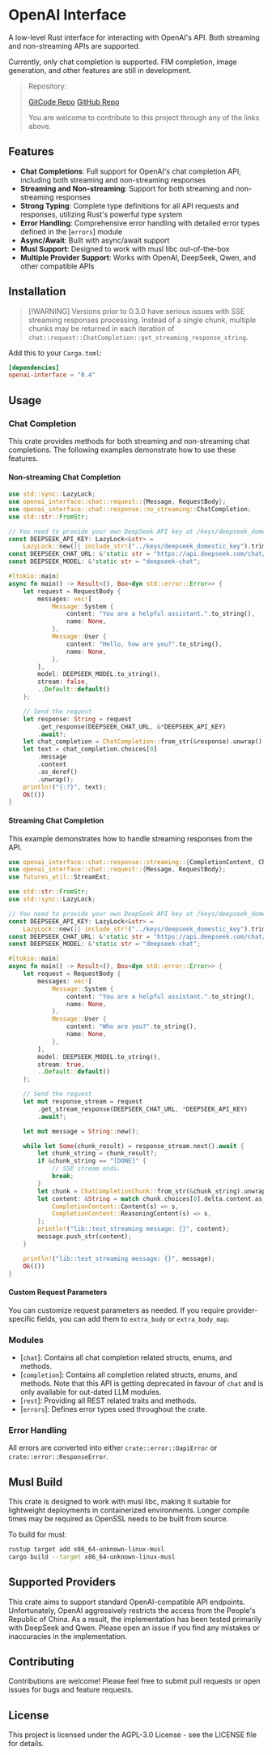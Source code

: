 # OpenAI Interface

A low-level Rust interface for interacting with OpenAI's API. Both streaming
and non-streaming APIs are supported.

Currently, only chat completion is supported. FIM completion, image generation,
and other features are still in development.

> Repository:
>
> [GitCode Repo](https://github.com/Astral-Sphere/openai-interface)
> [GitHub Repo](https://github.com/Astral-Sphere/openai-interface)
>
> You are welcome to contribute to this project through any of the links above.

## Features

- **Chat Completions**: Full support for OpenAI's chat completion API, including both streaming and non-streaming responses
- **Streaming and Non-streaming**: Support for both streaming and non-streaming responses
- **Strong Typing**: Complete type definitions for all API requests and responses,
  utilizing Rust's powerful type system
- **Error Handling**: Comprehensive error handling with detailed error types defined in the [`errors`] module
- **Async/Await**: Built with async/await support
- **Musl Support**: Designed to work with musl libc out-of-the-box
- **Multiple Provider Support**: Works with OpenAI, DeepSeek, Qwen, and other compatible APIs

## Installation

> [!WARNING] Versions prior to 0.3.0 have serious issues with SSE streaming responses processing.
> Instead of a single chunk, multiple chunks may be returned in each iteration
> of `chat::request::ChatCompletion::get_streaming_response_string`.

Add this to your `Cargo.toml`:

```toml
[dependencies]
openai-interface = "0.4"
```

## Usage

### Chat Completion

This crate provides methods for both streaming and non-streaming chat completions. The following examples demonstrate how to use these features.

#### Non-streaming Chat Completion

```rust
use std::sync::LazyLock;
use openai_interface::chat::request::{Message, RequestBody};
use openai_interface::chat::response::no_streaming::ChatCompletion;
use std::str::FromStr;

// You need to provide your own DeepSeek API key at /keys/deepseek_domestic_key
const DEEPSEEK_API_KEY: LazyLock<&str> =
    LazyLock::new(|| include_str!("../keys/deepseek_domestic_key").trim());
const DEEPSEEK_CHAT_URL: &'static str = "https://api.deepseek.com/chat/completions";
const DEEPSEEK_MODEL: &'static str = "deepseek-chat";

#[tokio::main]
async fn main() -> Result<(), Box<dyn std::error::Error>> {
    let request = RequestBody {
        messages: vec![
            Message::System {
                content: "You are a helpful assistant.".to_string(),
                name: None,
            },
            Message::User {
                content: "Hello, how are you?".to_string(),
                name: None,
            },
        ],
        model: DEEPSEEK_MODEL.to_string(),
        stream: false,
        ..Default::default()
    };

    // Send the request
    let response: String = request
        .get_response(DEEPSEEK_CHAT_URL, &*DEEPSEEK_API_KEY)
        .await?;
    let chat_completion = ChatCompletion::from_str(&response).unwrap();
    let text = chat_completion.choices[0]
        .message
        .content
        .as_deref()
        .unwrap();
    println!("{:?}", text);
    Ok(())
}
```

#### Streaming Chat Completion

This example demonstrates how to handle streaming responses from the API.

```rust
use openai_interface::chat::response::streaming::{CompletionContent, ChatCompletionChunk};
use openai_interface::chat::request::{Message, RequestBody};
use futures_util::StreamExt;

use std::str::FromStr;
use std::sync::LazyLock;

// You need to provide your own DeepSeek API key at /keys/deepseek_domestic_key
const DEEPSEEK_API_KEY: LazyLock<&str> =
    LazyLock::new(|| include_str!("../keys/deepseek_domestic_key").trim());
const DEEPSEEK_CHAT_URL: &'static str = "https://api.deepseek.com/chat/completions";
const DEEPSEEK_MODEL: &'static str = "deepseek-chat";

#[tokio::main]
async fn main() -> Result<(), Box<dyn std::error::Error>> {
    let request = RequestBody {
        messages: vec![
            Message::System {
                content: "You are a helpful assistant.".to_string(),
                name: None,
            },
            Message::User {
                content: "Who are you?".to_string(),
                name: None,
            },
        ],
        model: DEEPSEEK_MODEL.to_string(),
        stream: true,
        ..Default::default()
    };

    // Send the request
    let mut response_stream = request
        .get_stream_response(DEEPSEEK_CHAT_URL, *DEEPSEEK_API_KEY)
        .await?;

    let mut message = String::new();

    while let Some(chunk_result) = response_stream.next().await {
        let chunk_string = chunk_result?;
        if &chunk_string == "[DONE]" {
            // SSE stream ends.
            break;
        }
        let chunk = ChatCompletionChunk::from_str(&chunk_string).unwrap();
        let content: &String = match chunk.choices[0].delta.content.as_ref().unwrap() {
            CompletionContent::Content(s) => s,
            CompletionContent::ReasoningContent(s) => s,
        };
        println!("lib::test_streaming message: {}", content);
        message.push_str(content);
    }

    println!("lib::test_streaming message: {}", message);
    Ok(())
}
```

#### Custom Request Parameters

You can customize request parameters as needed. If you require provider-specific
fields, you can add them to `extra_body` or `extra_body_map`.

### Modules

- [`chat`]: Contains all chat completion related structs, enums, and methods.
- [`completion`]: Contains all completion related structs, enums, and methods.
  Note that this API is getting deprecated in favour of `chat` and is only available
  for out-dated LLM modules.
- [`rest`]: Providing all REST related traits and methods.
- [`errors`]: Defines error types used throughout the crate.

### Error Handling

All errors are converted into either `crate::error::OapiError` or
`crate::error::ResponseError`.

## Musl Build

This crate is designed to work with musl libc, making it suitable for
lightweight deployments in containerized environments. Longer compile times
may be required as OpenSSL needs to be built from source.

To build for musl:

```bash
rustup target add x86_64-unknown-linux-musl
cargo build --target x86_64-unknown-linux-musl
```

## Supported Providers

This crate aims to support standard OpenAI-compatible API endpoints. Unfortunately, OpenAI
aggressively restricts the access from the People's Republic of China. As a result, the
implementation has been tested primarily with DeepSeek and Qwen. Please open an issue if you
find any mistakes or inaccuracies in the implementation.

## Contributing

Contributions are welcome! Please feel free to submit pull requests or open issues for bugs and feature requests.

## License

This project is licensed under the AGPL-3.0 License - see the LICENSE file for details.
